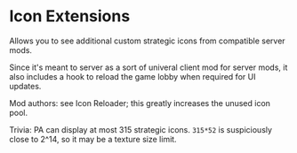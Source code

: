 # Icon Extensions

Allows you to see additional custom strategic icons from compatible server mods.

Since it's meant to server as a sort of univeral client mod for server mods, it also includes a hook to reload the game lobby when required for UI updates.

Mod authors: see Icon Reloader; this greatly increases the unused icon pool.

Trivia: PA can display at most 315 strategic icons. `315*52` is suspiciously close to 2^14, so it may be a texture size limit.
